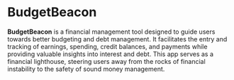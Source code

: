 
# BudgetBeacon
**BudgetBeacon** is a financial management tool designed to guide users towards better budgeting and debt management. It facilitates the entry and tracking of earnings, spending, credit balances, and payments while providing valuable insights into interest and debt. This app serves as a financial lighthouse, steering users away from the rocks of financial instability to the safety of sound money management.
